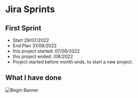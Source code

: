 

# Jira Sprints
## First Sprint
* Start 29/07/2022  
* End Plan 31/08/2022
* this project started: 07/08/2022
* this project ended: /08/2022
* Project started before month ends, to start a new project.


## What I have done
![Begin Banner](fullSprint.png)
<!-- ![Begin Banner](burnup.png) -->

